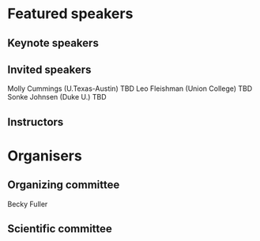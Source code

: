 # Featured speakers

## Keynote speakers


## Invited speakers

Molly Cummings (U.Texas-Austin) TBD
Leo Fleishman (Union College) TBD
Sonke Johnsen (Duke U.) TBD

## Instructors


# Organisers


## Organizing committee

Becky Fuller 

## Scientific committee
